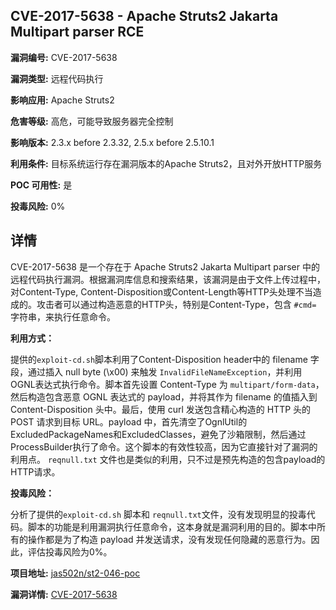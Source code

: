 ## CVE-2017-5638 - Apache Struts2 Jakarta Multipart parser RCE

**漏洞编号:** CVE-2017-5638

**漏洞类型:** 远程代码执行

**影响应用:** Apache Struts2

**危害等级:** 高危，可能导致服务器完全控制

**影响版本:** 2.3.x before 2.3.32, 2.5.x before 2.5.10.1

**利用条件:** 目标系统运行存在漏洞版本的Apache Struts2，且对外开放HTTP服务

**POC 可用性:** 是

**投毒风险:** 0%

## 详情

CVE-2017-5638 是一个存在于 Apache Struts2 Jakarta Multipart parser 中的远程代码执行漏洞。根据漏洞库信息和搜索结果，该漏洞是由于文件上传过程中，对Content-Type, Content-Disposition或Content-Length等HTTP头处理不当造成的。攻击者可以通过构造恶意的HTTP头，特别是Content-Type，包含 `#cmd=` 字符串，来执行任意命令。 

**利用方式：**

提供的`exploit-cd.sh`脚本利用了Content-Disposition header中的 filename 字段，通过插入 null byte (\x00) 来触发 `InvalidFileNameException`，并利用OGNL表达式执行命令。脚本首先设置 Content-Type 为 `multipart/form-data`，然后构造包含恶意 OGNL 表达式的 payload，并将其作为 filename 的值插入到 Content-Disposition 头中。最后，使用 curl 发送包含精心构造的 HTTP 头的 POST 请求到目标 URL。payload 中，首先清空了OgnlUtil的ExcludedPackageNames和ExcludedClasses，避免了沙箱限制，然后通过ProcessBuilder执行了命令。这个脚本的有效性较高，因为它直接针对了漏洞的利用点。 `reqnull.txt` 文件也是类似的利用，只不过是预先构造的包含payload的HTTP请求。

**投毒风险：**

分析了提供的`exploit-cd.sh` 脚本和 `reqnull.txt`文件，没有发现明显的投毒代码。脚本的功能是利用漏洞执行任意命令，这本身就是漏洞利用的目的。脚本中所有的操作都是为了构造 payload 并发送请求，没有发现任何隐藏的恶意行为。因此，评估投毒风险为0%。

**项目地址:** [jas502n/st2-046-poc](https://github.com/jas502n/st2-046-poc)

**漏洞详情:** [CVE-2017-5638](https://nvd.nist.gov/vuln/detail/CVE-2017-5638)